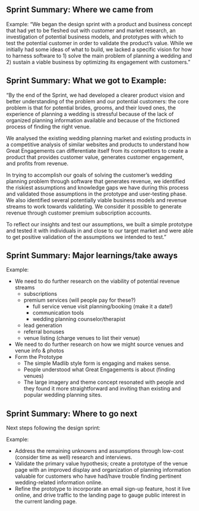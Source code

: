 ## Sprint Summary: Where we came from
Example: “We began the design sprint with a product and business concept that
had yet to be fleshed out with customer and market research, an investigation of
potential business models, and prototypes with which to test the potential
customer in order to validate the product’s value. While we initially had some
ideas of what to build, we lacked a specific vision for how to harness software
to 1) solve the main problem of planning a wedding and 2) sustain a viable
business by optimizing its engagement with customers.”

## Sprint Summary:  What we got to Example: 
“By the end of the Sprint, we had developed a clearer product vision and better
understanding of the problem and our potential customers: the core problem is
that for potential brides, grooms, and their loved ones, the experience of
planning a wedding is stressful because of the lack of organized planning
information available and because of the frictioned process of finding the right
venue.

We analysed the existing wedding planning market and existing products in a
competitive analysis of similar websites and products to understand how Great
Engagements can differentiate itself from its competitors to create a product
that provides customer value, generates customer engagement, and profits from
revenue. 

In trying to accomplish our goals of solving the customer’s wedding planning
problem through software that generates revenue, we identified the riskiest
assumptions and knowledge gaps we have during this process and validated those
assumptions in the prototype and user-testing phase. We also identified several
potentially viable business models and revenue streams to work towards
validating. We consider it possible to generate revenue through customer premium
subscription accounts.

To reflect our insights and test our assumptions, we built a simple prototype
and tested it with individuals in and close to our target market and were able
to get positive validation of the assumptions we intended to test.”

## Sprint Summary: Major learnings/take aways

Example:

* We need to do further research on the viability of potential revenue streams
  * subscriptions
  * premium services (will people pay for these?)
    * full service venue visit planning/booking (make it a date!)
    * communication tools
    * wedding planning counselor/therapist
  * lead generation
  * referral bonuses
  * venue listing (charge venues to list their venue)
* We need to do further research on how we might source venues and venue info & photos
* Form the Prototype
  * The simple Madlib style form is engaging and makes sense.
  * People understood what Great Engagements is about (finding venues)
  * The large imagery and theme concept resonated with people and they found it
    more straightforward and inviting than  existing and popular wedding
    planning sites.

## Sprint Summary: Where to go next

Next steps following the design sprint:

Example:

* Address the remaining unknowns and assumptions through low-cost (consider time
  as well) research and interviews.
* Validate the primary value hypothesis; create a prototype of the venue page
  with an improved display and organization of planning information valuable for
  customers who have had/have trouble finding pertinent wedding-related
  information online.
* Refine the prototype to incorporate an email sign-up feature, host it live
  online, and drive traffic to the landing page to gauge public interest in the
  current landing page.

